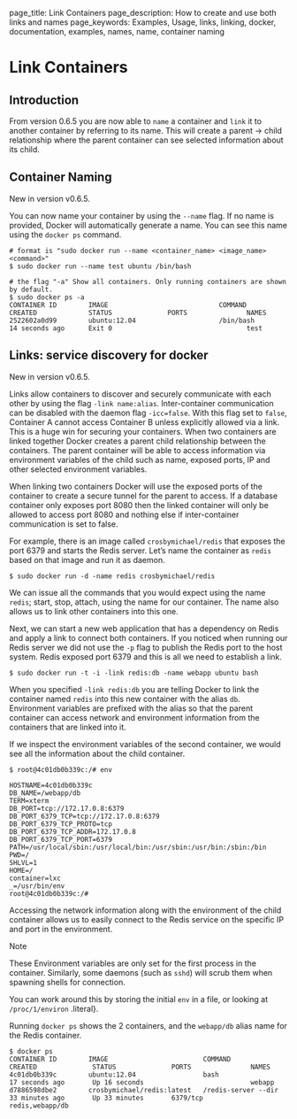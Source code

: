 page_title: Link Containers
page_description: How to create and use both links and names
page_keywords: Examples, Usage, links, linking, docker, documentation, examples, names, name, container naming

# Link Containers

## Introduction

From version 0.6.5 you are now able to `name` a
container and `link` it to another container by
referring to its name. This will create a parent -\> child relationship
where the parent container can see selected information about its child.

## Container Naming

New in version v0.6.5.

You can now name your container by using the `--name`
flag. If no name is provided, Docker will automatically
generate a name. You can see this name using the `docker ps`
command.

    # format is "sudo docker run --name <container_name> <image_name> <command>"
    $ sudo docker run --name test ubuntu /bin/bash

    # the flag "-a" Show all containers. Only running containers are shown by default.
    $ sudo docker ps -a
    CONTAINER ID        IMAGE                            COMMAND             CREATED             STATUS              PORTS               NAMES
    2522602a0d99        ubuntu:12.04                     /bin/bash           14 seconds ago      Exit 0                                  test

## Links: service discovery for docker

New in version v0.6.5.

Links allow containers to discover and securely communicate with each
other by using the flag `-link name:alias`.
Inter-container communication can be disabled with the daemon flag
`-icc=false`. With this flag set to
`false`, Container A cannot access Container B
unless explicitly allowed via a link. This is a huge win for securing
your containers. When two containers are linked together Docker creates
a parent child relationship between the containers. The parent container
will be able to access information via environment variables of the
child such as name, exposed ports, IP and other selected environment
variables.

When linking two containers Docker will use the exposed ports of the
container to create a secure tunnel for the parent to access. If a
database container only exposes port 8080 then the linked container will
only be allowed to access port 8080 and nothing else if inter-container
communication is set to false.

For example, there is an image called `crosbymichael/redis`
that exposes the port 6379 and starts the Redis server. Let’s
name the container as `redis` based on that image
and run it as daemon.

    $ sudo docker run -d -name redis crosbymichael/redis

We can issue all the commands that you would expect using the name
`redis`; start, stop, attach, using the name for our
container. The name also allows us to link other containers into this
one.

Next, we can start a new web application that has a dependency on Redis
and apply a link to connect both containers. If you noticed when running
our Redis server we did not use the `-p` flag to
publish the Redis port to the host system. Redis exposed port 6379 and
this is all we need to establish a link.

    $ sudo docker run -t -i -link redis:db -name webapp ubuntu bash

When you specified `-link redis:db` you are telling
Docker to link the container named `redis` into this
new container with the alias `db`. Environment
variables are prefixed with the alias so that the parent container can
access network and environment information from the containers that are
linked into it.

If we inspect the environment variables of the second container, we
would see all the information about the child container.

    $ root@4c01db0b339c:/# env

    HOSTNAME=4c01db0b339c
    DB_NAME=/webapp/db
    TERM=xterm
    DB_PORT=tcp://172.17.0.8:6379
    DB_PORT_6379_TCP=tcp://172.17.0.8:6379
    DB_PORT_6379_TCP_PROTO=tcp
    DB_PORT_6379_TCP_ADDR=172.17.0.8
    DB_PORT_6379_TCP_PORT=6379
    PATH=/usr/local/sbin:/usr/local/bin:/usr/sbin:/usr/bin:/sbin:/bin
    PWD=/
    SHLVL=1
    HOME=/
    container=lxc
    _=/usr/bin/env
    root@4c01db0b339c:/#

Accessing the network information along with the environment of the
child container allows us to easily connect to the Redis service on the
specific IP and port in the environment.

Note

These Environment variables are only set for the first process in the
container. Similarly, some daemons (such as `sshd`)
will scrub them when spawning shells for connection.

You can work around this by storing the initial `env`
in a file, or looking at `/proc/1/environ`
.literal}.

Running `docker ps` shows the 2 containers, and the
`webapp/db` alias name for the Redis container.

    $ docker ps
    CONTAINER ID        IMAGE                        COMMAND                CREATED              STATUS              PORTS               NAMES
    4c01db0b339c        ubuntu:12.04                 bash                   17 seconds ago       Up 16 seconds                           webapp
    d7886598dbe2        crosbymichael/redis:latest   /redis-server --dir    33 minutes ago       Up 33 minutes       6379/tcp            redis,webapp/db
